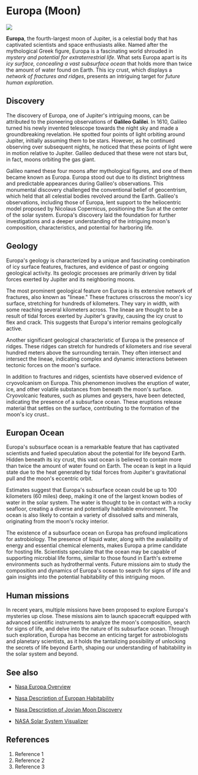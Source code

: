 # Europa (Moon)
![](https://upload.wikimedia.org/wikipedia/commons/thumb/1/1c/Europa_in_natural_color.png/1024px-Europa_in_natural_color.png)

**Europa**, the fourth-largest moon of Jupiter, is a celestial body that has captivated scientists and space enthusiasts alike. Named after the mythological Greek figure, Europa is a fascinating world shrouded in *mystery and potential for extraterrestrial life*. What sets Europa apart is its *icy surface, concealing a vast subsurface ocean* that holds more than twice the amount of water found on Earth. This icy crust, which displays a *network of fractures and ridges*, presents an intriguing target for *future human exploration*.

## Discovery
The discovery of Europa, one of Jupiter's intriguing moons, can be attributed to the pioneering observations of **Galileo Galilei**. In 1610, Galileo turned his newly invented telescope towards the night sky and made a groundbreaking revelation. He spotted four points of light orbiting around Jupiter, initially assuming them to be stars. However, as he continued observing over subsequent nights, he noticed that these points of light were in motion relative to Jupiter. Galileo deduced that these were not stars but, in fact, moons orbiting the gas giant.

Galileo named these four moons after mythological figures, and one of them became known as Europa. Europa stood out due to its distinct brightness and predictable appearances during Galileo's observations. This monumental discovery challenged the conventional belief of geocentrism, which held that all celestial bodies revolved around the Earth. Galileo's observations, including those of Europa, lent support to the heliocentric model proposed by Nicolaus Copernicus, positioning the Sun at the center of the solar system. Europa's discovery laid the foundation for further investigations and a deeper understanding of the intriguing moon's composition, characteristics, and potential for harboring life.

## Geology
Europa's geology is characterized by a unique and fascinating combination of icy surface features, fractures, and evidence of past or ongoing geological activity. Its geologic processes are primarily driven by tidal forces exerted by Jupiter and its neighboring moons.

The most prominent geological feature on Europa is its extensive network of fractures, also known as "lineae." These fractures crisscross the moon's icy surface, stretching for hundreds of kilometers. They vary in width, with some reaching several kilometers across. The lineae are thought to be a result of tidal forces exerted by Jupiter's gravity, causing the icy crust to flex and crack. This suggests that Europa's interior remains geologically active.

Another significant geological characteristic of Europa is the presence of ridges. These ridges can stretch for hundreds of kilometers and rise several hundred meters above the surrounding terrain. They often intersect and intersect the lineae, indicating complex and dynamic interactions between tectonic forces on the moon's surface.

In addition to fractures and ridges, scientists have observed evidence of cryovolcanism on Europa. This phenomenon involves the eruption of water, ice, and other volatile substances from beneath the moon's surface. Cryovolcanic features, such as plumes and geysers, have been detected, indicating the presence of a subsurface ocean. These eruptions release material that settles on the surface, contributing to the formation of the moon's icy crust..

## Europan Ocean
Europa's subsurface ocean is a remarkable feature that has captivated scientists and fueled speculation about the potential for life beyond Earth. Hidden beneath its icy crust, this vast ocean is believed to contain more than twice the amount of water found on Earth. The ocean is kept in a liquid state due to the heat generated by tidal forces from Jupiter's gravitational pull and the moon's eccentric orbit.

Estimates suggest that Europa's subsurface ocean could be up to 100 kilometers (60 miles) deep, making it one of the largest known bodies of water in the solar system. The water is thought to be in contact with a rocky seafloor, creating a diverse and potentially habitable environment. The ocean is also likely to contain a variety of dissolved salts and minerals, originating from the moon's rocky interior.

The existence of a subsurface ocean on Europa has profound implications for astrobiology. The presence of liquid water, along with the availability of energy and essential chemical elements, makes Europa a prime candidate for hosting life. Scientists speculate that the ocean may be capable of supporting microbial life forms, similar to those found in Earth's extreme environments such as hydrothermal vents. Future missions aim to study the composition and dynamics of Europa's ocean to search for signs of life and gain insights into the potential habitability of this intriguing moon.

## Human missions
In recent years, multiple missions have been proposed to explore Europa's mysteries up close. These missions aim to launch spacecraft equipped with advanced scientific instruments to analyze the moon's composition, search for signs of life, and delve into the nature of its subsurface ocean. Through such exploration, Europa has become an enticing target for astrobiologists and planetary scientists, as it holds the tantalizing possibility of unlocking the secrets of life beyond Earth, shaping our understanding of habitability in the solar system and beyond.


## See also
- [Nasa Europa Overview](https://solarsystem.nasa.gov/moons/jupiter-moons/europa/overview/)
- [Nasa Description of Europan Habitability](https://europa.nasa.gov/why-europa/ingredients-for-life/#:~:text=NASA%2FJPL%2DCaltech-,Europa's%20surface%20is%20blasted%20by%20radiation%20from%20Jupiter.,%E2%80%93%20it%20couldn't%20survive.)
- [Nasa Description of Jovian Moon Discovery](https://www.nasa.gov/feature/410-years-ago-galileo-discovers-jupiter-s-moons)

- [NASA Solar System Visualizer](https://eyes.nasa.gov/apps/solar-system/#/home)
## References
1. Reference 1
2. Reference 2
3. Reference 3